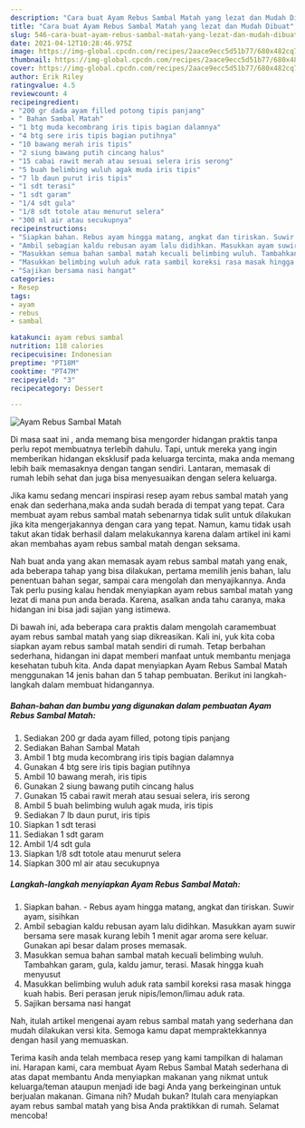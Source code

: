 ```yaml
---
description: "Cara buat Ayam Rebus Sambal Matah yang lezat dan Mudah Dibuat"
title: "Cara buat Ayam Rebus Sambal Matah yang lezat dan Mudah Dibuat"
slug: 546-cara-buat-ayam-rebus-sambal-matah-yang-lezat-dan-mudah-dibuat
date: 2021-04-12T10:28:46.975Z
image: https://img-global.cpcdn.com/recipes/2aace9ecc5d51b77/680x482cq70/ayam-rebus-sambal-matah-foto-resep-utama.jpg
thumbnail: https://img-global.cpcdn.com/recipes/2aace9ecc5d51b77/680x482cq70/ayam-rebus-sambal-matah-foto-resep-utama.jpg
cover: https://img-global.cpcdn.com/recipes/2aace9ecc5d51b77/680x482cq70/ayam-rebus-sambal-matah-foto-resep-utama.jpg
author: Erik Riley
ratingvalue: 4.5
reviewcount: 4
recipeingredient:
- "200 gr dada ayam filled potong tipis panjang"
- " Bahan Sambal Matah"
- "1 btg muda kecombrang iris tipis bagian dalamnya"
- "4 btg sere iris tipis bagian putihnya"
- "10 bawang merah iris tipis"
- "2 siung bawang putih cincang halus"
- "15 cabai rawit merah atau sesuai selera iris serong"
- "5 buah belimbing wuluh agak muda iris tipis"
- "7 lb daun purut iris tipis"
- "1 sdt terasi"
- "1 sdt garam"
- "1/4 sdt gula"
- "1/8 sdt totole atau menurut selera"
- "300 ml air atau secukupnya"
recipeinstructions:
- "Siapkan bahan. Rebus ayam hingga matang, angkat dan tiriskan. Suwir ayam, sisihkan"
- "Ambil sebagian kaldu rebusan ayam lalu didihkan. Masukkan ayam suwir bersama sere masak kurang lebih 1 menit agar aroma sere keluar. Gunakan api besar dalam proses memasak."
- "Masukkan semua bahan sambal matah kecuali belimbing wuluh. Tambahkan garam, gula, kaldu jamur, terasi. Masak hingga kuah menyusut"
- "Masukkan belimbing wuluh aduk rata sambil koreksi rasa masak hingga kuah habis. Beri perasan jeruk nipis/lemon/limau aduk rata."
- "Sajikan bersama nasi hangat"
categories:
- Resep
tags:
- ayam
- rebus
- sambal

katakunci: ayam rebus sambal 
nutrition: 118 calories
recipecuisine: Indonesian
preptime: "PT18M"
cooktime: "PT47M"
recipeyield: "3"
recipecategory: Dessert

---
```



![Ayam Rebus Sambal Matah](https://img-global.cpcdn.com/recipes/2aace9ecc5d51b77/680x482cq70/ayam-rebus-sambal-matah-foto-resep-utama.jpg)

Di masa  saat ini , anda memang bisa mengorder hidangan praktis tanpa perlu repot membuatnya terlebih dahulu. Tapi, untuk mereka yang ingin memberikan hidangan eksklusif pada keluarga tercinta, maka anda memang lebih baik memasaknya dengan tangan sendiri. Lantaran, memasak di rumah lebih sehat dan juga bisa menyesuaikan dengan selera keluarga.

Jika kamu sedang mencari inspirasi resep ayam rebus sambal matah yang enak dan sederhana,maka anda sudah berada di tempat yang tepat. Cara membuat ayam rebus sambal matah  sebenarnya tidak sulit untuk dilakukan jika kita mengerjakannya dengan cara yang tepat. Namun, kamu tidak usah takut akan tidak berhasil dalam melakukannya 
karena dalam artikel ini kami akan membahas ayam rebus sambal matah dengan seksama.  



Nah buat anda yang akan memasak ayam rebus sambal matah yang enak, ada beberapa tahap yang bisa dilakukan, pertama memilih jenis bahan, lalu penentuan bahan segar, sampai cara mengolah dan menyajikannya. Anda Tak perlu pusing kalau hendak menyiapkan ayam rebus sambal matah yang lezat di mana pun anda berada. Karena, asalkan anda  tahu caranya, maka hidangan ini bisa jadi sajian yang istimewa.

Di bawah ini, ada beberapa cara praktis  dalam mengolah caramembuat ayam rebus sambal matah yang siap dikreasikan. Kali ini, yuk kita coba siapkan ayam rebus sambal matah sendiri di rumah. Tetap berbahan sederhana, hidangan ini dapat memberi manfaat untuk membantu menjaga kesehatan tubuh kita. Anda dapat menyiapkan Ayam Rebus Sambal Matah menggunakan 14 jenis bahan dan 5 tahap pembuatan. Berikut ini langkah-langkah dalam membuat hidangannya.

<!--inarticleads1-->

##### Bahan-bahan dan bumbu yang digunakan dalam pembuatan Ayam Rebus Sambal Matah:

1. Sediakan 200 gr dada ayam filled, potong tipis panjang
1. Sediakan  Bahan Sambal Matah
1. Ambil 1 btg muda kecombrang iris tipis bagian dalamnya
1. Gunakan 4 btg sere iris tipis bagian putihnya
1. Ambil 10 bawang merah, iris tipis
1. Gunakan 2 siung bawang putih cincang halus
1. Gunakan 15 cabai rawit merah atau sesuai selera, iris serong
1. Ambil 5 buah belimbing wuluh agak muda, iris tipis
1. Sediakan 7 lb daun purut, iris tipis
1. Siapkan 1 sdt terasi
1. Sediakan 1 sdt garam
1. Ambil 1/4 sdt gula
1. Siapkan 1/8 sdt totole atau menurut selera
1. Siapkan 300 ml air atau secukupnya




<!--inarticleads2-->

##### Langkah-langkah menyiapkan Ayam Rebus Sambal Matah:

1. Siapkan bahan. - Rebus ayam hingga matang, angkat dan tiriskan. Suwir ayam, sisihkan
1. Ambil sebagian kaldu rebusan ayam lalu didihkan. Masukkan ayam suwir bersama sere masak kurang lebih 1 menit agar aroma sere keluar. Gunakan api besar dalam proses memasak.
1. Masukkan semua bahan sambal matah kecuali belimbing wuluh. Tambahkan garam, gula, kaldu jamur, terasi. Masak hingga kuah menyusut
1. Masukkan belimbing wuluh aduk rata sambil koreksi rasa masak hingga kuah habis. Beri perasan jeruk nipis/lemon/limau aduk rata.
1. Sajikan bersama nasi hangat




Nah, itulah artikel mengenai  ayam rebus sambal matah  yang sederhana dan mudah dilakukan versi kita. Semoga kamu dapat mempraktekkannya dengan hasil yang memuaskan. 

Terima kasih anda telah membaca resep yang kami tampilkan di halaman ini. Harapan kami, cara membuat  Ayam Rebus Sambal Matah sederhana di atas dapat membantu Anda menyiapkan makanan yang nikmat untuk keluarga/teman ataupun menjadi ide bagi Anda yang berkeinginan untuk berjualan makanan. Gimana nih? Mudah bukan? Itulah cara menyiapkan ayam rebus sambal matah yang bisa Anda praktikkan di rumah. Selamat mencoba!

